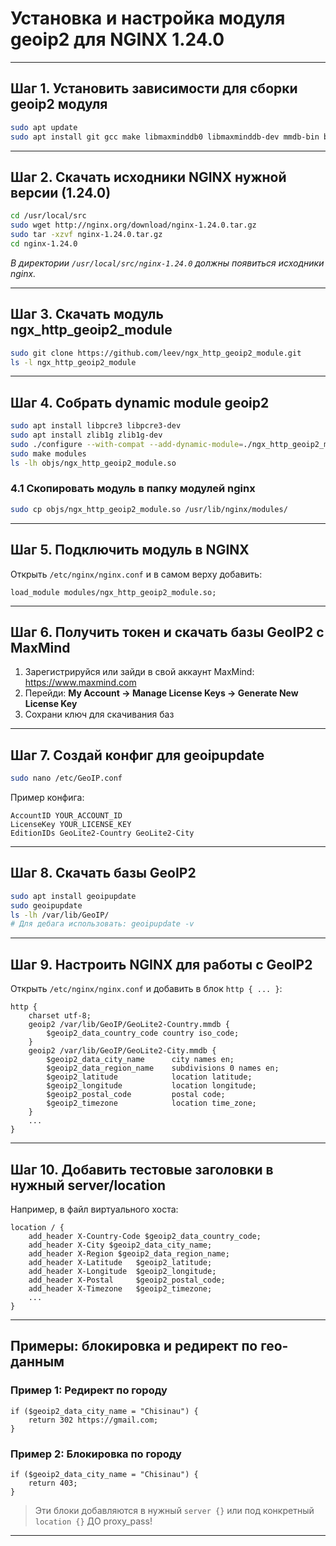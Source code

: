 # Установка и настройка модуля geoip2 для NGINX 1.24.0

---

## Шаг 1. Установить зависимости для сборки geoip2 модуля

```bash
sudo apt update
sudo apt install git gcc make libmaxminddb0 libmaxminddb-dev mmdb-bin build-essential
```

---

## Шаг 2. Скачать исходники NGINX нужной версии (1.24.0)

```bash
cd /usr/local/src
sudo wget http://nginx.org/download/nginx-1.24.0.tar.gz
sudo tar -xzvf nginx-1.24.0.tar.gz
cd nginx-1.24.0
```

*В директории `/usr/local/src/nginx-1.24.0` должны появиться исходники nginx.*

---

## Шаг 3. Скачать модуль ngx_http_geoip2_module

```bash
sudo git clone https://github.com/leev/ngx_http_geoip2_module.git
ls -l ngx_http_geoip2_module
```

---

## Шаг 4. Собрать dynamic module geoip2

```bash
sudo apt install libpcre3 libpcre3-dev
sudo apt install zlib1g zlib1g-dev
sudo ./configure --with-compat --add-dynamic-module=./ngx_http_geoip2_module
sudo make modules
ls -lh objs/ngx_http_geoip2_module.so
```

### 4.1 Скопировать модуль в папку модулей nginx

```bash
sudo cp objs/ngx_http_geoip2_module.so /usr/lib/nginx/modules/
```

---

## Шаг 5. Подключить модуль в NGINX

Открыть `/etc/nginx/nginx.conf` и в самом верху добавить:

```nginx
load_module modules/ngx_http_geoip2_module.so;
```

---

## Шаг 6. Получить токен и скачать базы GeoIP2 с MaxMind

1. Зарегистрируйся или зайди в свой аккаунт MaxMind: https://www.maxmind.com
2. Перейди: **My Account → Manage License Keys → Generate New License Key**
3. Сохрани ключ для скачивания баз

---

## Шаг 7. Создай конфиг для geoipupdate

```bash
sudo nano /etc/GeoIP.conf
```

Пример конфига:

```
AccountID YOUR_ACCOUNT_ID
LicenseKey YOUR_LICENSE_KEY
EditionIDs GeoLite2-Country GeoLite2-City
```

---

## Шаг 8. Скачать базы GeoIP2

```bash
sudo apt install geoipupdate
sudo geoipupdate
ls -lh /var/lib/GeoIP/
# Для дебага использовать: geoipupdate -v
```

---

## Шаг 9. Настроить NGINX для работы с GeoIP2

Открыть `/etc/nginx/nginx.conf` и добавить в блок `http { ... }`:

```nginx
http {
    charset utf-8;
    geoip2 /var/lib/GeoIP/GeoLite2-Country.mmdb {
        $geoip2_data_country_code country iso_code;
    }
    geoip2 /var/lib/GeoIP/GeoLite2-City.mmdb {
        $geoip2_data_city_name      city names en;
        $geoip2_data_region_name    subdivisions 0 names en;
        $geoip2_latitude            location latitude;
        $geoip2_longitude           location longitude;
        $geoip2_postal_code         postal code;
        $geoip2_timezone            location time_zone;
    }
    ...
}
```

---

## Шаг 10. Добавить тестовые заголовки в нужный server/location

Например, в файл виртуального хоста:

```nginx
location / {
    add_header X-Country-Code $geoip2_data_country_code;
    add_header X-City $geoip2_data_city_name;
    add_header X-Region $geoip2_data_region_name;
    add_header X-Latitude   $geoip2_latitude;
    add_header X-Longitude  $geoip2_longitude;
    add_header X-Postal     $geoip2_postal_code;
    add_header X-Timezone   $geoip2_timezone;
    ...
}
```

---

## Примеры: блокировка и редирект по гео-данным

### Пример 1: Редирект по городу

```nginx
if ($geoip2_data_city_name = "Chisinau") {
    return 302 https://gmail.com;
}
```

### Пример 2: Блокировка по городу

```nginx
if ($geoip2_data_city_name = "Chisinau") {
    return 403;
}
```

> Эти блоки добавляются в нужный `server {}` или под конкретный `location {}` ДО proxy_pass!

---
